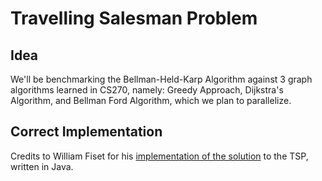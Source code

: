 # Travelling Salesman Problem

## Idea

We'll be benchmarking the Bellman-Held-Karp Algorithm against 3 graph algorithms learned in CS270, namely: Greedy Approach, Dijkstra's Algorithm, and Bellman Ford Algorithm, which we plan to parallelize.

## Correct Implementation

Credits to William Fiset for his [implementation of the solution](https://github.com/williamfiset/Algorithms/blob/master/src/main/java/com/williamfiset/algorithms/graphtheory/TspDynamicProgrammingIterative.java) to the TSP, written in Java.
